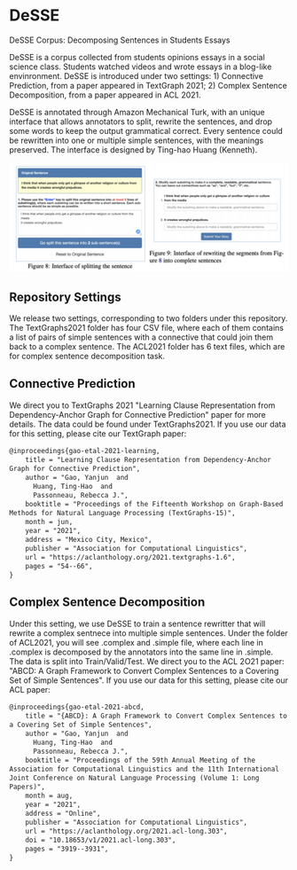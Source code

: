 # DeSSE
DeSSE Corpus: Decomposing Sentences in Students Essays 


DeSSE is a corpus collected from students opinions essays in a social science class. Students watched videos and wrote essays in a blog-like envinronment. DeSSE is introduced under two settings: 1) Connective Prediction, from a paper appeared in TextGraph 2021; 2) Complex Sentence Decomposition, from a paper appeared in ACL 2021.  

DeSSE is annotated through Amazon Mechanical Turk, with an unique interface that allows annotators to split, rewrite the sentences, and drop some words to keep the output grammatical correct. Every sentence could be rewritten into one or multiple simple sentences, with the meanings preserved. The interface is designed by Ting-hao Huang (Kenneth).  

![Interface for the annotation task on Amazon Mechanical Turk](interface.png)

## Repository Settings
We release two settings, corresponding to two folders under this repository. The TextGraphs2021 folder has four CSV file, where each of them contains a list of pairs of simple sentences with a connective that could join them back to a complex sentence. The ACL2021 folder has 6 text files, which are for complex sentence decomposition task. 

## Connective Prediction 
We direct you to TextGraphs 2021 "Learning Clause Representation from Dependency-Anchor Graph for Connective Prediction" paper for more details. The data could be found under TextGraphs2021. If you use our data for this setting, please cite our TextGraph paper: 
```
@inproceedings{gao-etal-2021-learning,
    title = "Learning Clause Representation from Dependency-Anchor Graph for Connective Prediction",
    author = "Gao, Yanjun  and
      Huang, Ting-Hao  and
      Passonneau, Rebecca J.",
    booktitle = "Proceedings of the Fifteenth Workshop on Graph-Based Methods for Natural Language Processing (TextGraphs-15)",
    month = jun,
    year = "2021",
    address = "Mexico City, Mexico",
    publisher = "Association for Computational Linguistics",
    url = "https://aclanthology.org/2021.textgraphs-1.6",
    pages = "54--66",
}
```

## Complex Sentence Decomposition 
Under this setting, we use DeSSE to train a sentence rewritter that will rewrite a complex sentnece into multiple simple sentences. Under the folder of ACL2021, you will see .complex and .simple file, where each line in .complex is decomposed by the annotators into the same line in .simple. The data is split into Train/Valid/Test. We direct you to the ACL 2O21 paper: "ABCD: A Graph Framework to Convert Complex Sentences to a Covering Set of Simple Sentences". If you use our data for this setting, please cite our ACL paper:
```
@inproceedings{gao-etal-2021-abcd,
    title = "{ABCD}: A Graph Framework to Convert Complex Sentences to a Covering Set of Simple Sentences",
    author = "Gao, Yanjun  and
      Huang, Ting-Hao  and
      Passonneau, Rebecca J.",
    booktitle = "Proceedings of the 59th Annual Meeting of the Association for Computational Linguistics and the 11th International Joint Conference on Natural Language Processing (Volume 1: Long Papers)",
    month = aug,
    year = "2021",
    address = "Online",
    publisher = "Association for Computational Linguistics",
    url = "https://aclanthology.org/2021.acl-long.303",
    doi = "10.18653/v1/2021.acl-long.303",
    pages = "3919--3931",
}
``` 
